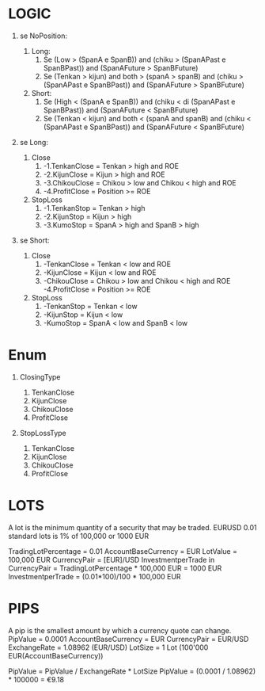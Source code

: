 # LOGIC
1. se NoPosition:
	1. Long:
		1. Se (Low > (SpanA e SpanB)) and (chiku > (SpanAPast e SpanBPast)) and (SpanAFuture > SpanBFuture)
		1. Se (Tenkan > kijun) and both > (spanA > spanB) and (chiku > (SpanAPast e SpanBPast)) and (SpanAFuture > SpanBFuture)
	1. Short:
		1. Se (High < (SpanA e SpanB)) and (chiku < di (SpanAPast e SpanBPast)) and (SpanAFuture < SpanBFuture)
		1. Se (Tenkan < kijun) and both < (spanA and spanB) and (chiku < (SpanAPast e SpanBPast)) and (SpanAFuture < SpanBFuture)
 
1. se Long:
	1. Close
		1. -1.TenkanClose = Tenkan > high and ROE
		1. -2.KijunClose  = Kijun  > high and ROE
		1. -3.ChikouClose = Chikou > low and Chikou < high and ROE
		1. -4.ProfitClose  = Position >= ROE
	1. StopLoss
		1. -1.TenkanStop = Tenkan > high
		1. -2.KijunStop  = Kijun  > high
		1. -3.KumoStop   = SpanA  > high and SpanB > high
 
1. se Short:
	1. Close
		1. -TenkanClose = Tenkan < low and ROE
		1. -KijunClose  = Kijun  < low and ROE
		1. -ChikouClose = Chikou > low and Chikou < high and ROE
-4.ProfitClose  = Position >= ROE
	1. StopLoss
		1. -TenkanStop = Tenkan < low
		1. -KijunStop  = Kijun  < low
		1. -KumoStop   = SpanA  < low and SpanB < low 
  	

# Enum
1. ClosingType
	1. TenkanClose
	1. KijunClose 
	1. ChikouClose
	1. ProfitClose

1. StopLossType
	1. TenkanClose
	1. KijunClose 
	1. ChikouClose
	1. ProfitClose
	
# LOTS
A lot is the minimum quantity of a security that may be traded.
EURUSD 0.01 standard lots is 1% of 100,000 or 1000 EUR

TradingLotPercentage = 0.01
AccountBaseCurrency = EUR 
LotValue = 100,000 EUR
CurrencyPair = [EUR]/USD 
InvestmentperTrade in CurrencyPair =  TradingLotPercentage * 100,000 EUR = 1000 EUR
InvestmentperTrade =  (0.01*100)/100 * 100,000 EUR

# PIPS
A pip is the smallest amount by which a currency quote can change.
PipValue = 0.0001 
AccountBaseCurrency = EUR 
CurrencyPair = EUR/USD 
ExchangeRate = 1.08962 (EUR/USD) 
LotSize = 1 Lot (100'000 EUR(AccountBaseCurrency)) 

PipValue = PipValue / ExchangeRate * LotSize 
PipValue = (0.0001 / 1.08962) * 100000 = €9.18
